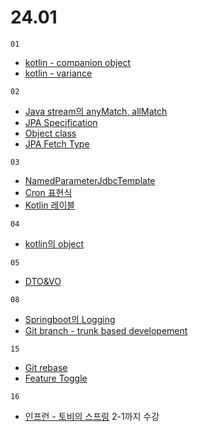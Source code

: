 # 24.01

`01`

- [kotlin - companion object]('../../../../language/kotlin/companion-object.md')
- [kotlin - variance]('../../../../language/kotlin/variance.md')

`02`

- [Java stream의 anyMatch, allMatch]('../../../../language/java/stream')
- [JPA Specification]('../../../../backend/spring/JPA/specification.md')
- [Object class]('../../../../language/java/object-class.md)
- [JPA Fetch Type]('../../../../backend/spring/JPA/fetch-type.md)

`03`

- [NamedParameterJdbcTemplate]('../../../../backend/spring/jdbc.md')
- [Cron 표현식]('../../../../backend/spring/schedule.md)
- [Kotlin 레이블]('../../../../language/kotlin/etc.md')

`04`

- [kotlin의 object]('../../../../language/kotlin/object.md')

`05`

- [DTO&VO]('../../../../language/java/dto&vo.md')

`08`

- [Springboot의 Logging]('../../../../spring/logging.md')
- [Git branch - trunk based developement]('../../../../git/branch/trunk-based-development.md')

`15`

- [Git rebase]('../../../../git/branch/rebase.md')
- [Feature Toggle]('../../../../etc/feature-toggle.md')

`16`

- [인프런 - 토비의 스프링](https://www.inflearn.com/course/%ED%86%A0%EB%B9%84-%EC%8A%A4%ED%94%84%EB%A7%81%EB%B6%80%ED%8A%B8-%EC%9D%B4%ED%95%B4%EC%99%80%EC%9B%90%EB%A6%AC/dashboard) 2-1까지 수강
